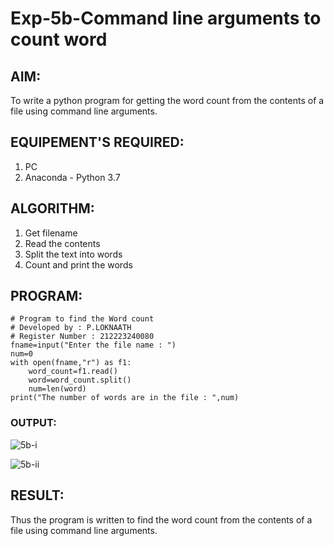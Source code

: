 # Exp-5b-Command line arguments to count word
## AIM:
To write a python program for getting the word count from the contents of a file using command line arguments.
## EQUIPEMENT'S REQUIRED: 
1. PC
2. Anaconda - Python 3.7
## ALGORITHM: 
1. Get filename
2. Read the contents
3. Split the text into words
4. Count and print the words

## PROGRAM:
~~~
# Program to find the Word count
# Developed by : P.LOKNAATH
# Register Number : 212223240080
fname=input("Enter the file name : ")
num=0
with open(fname,"r") as f1:
    word_count=f1.read()
    word=word_count.split()
    num=len(word)
print("The number of words are in the file : ",num)

~~~

### OUTPUT:
![5b-i](https://github.com/Loknaath-sec/command-line-arguments-to-count-word/assets/145742558/8f73a348-76ed-4114-98e0-0952dfe0794e)

![5b-ii](https://github.com/Loknaath-sec/command-line-arguments-to-count-word/assets/145742558/8d867de2-8bba-4251-8c74-6c027a2b4b80)
<br/>

## RESULT:
Thus the program is written to find the word count from the contents of a file using command line arguments.

